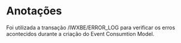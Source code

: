 # Anotações
Foi utilizada a transação /IWXBE/ERROR_LOG para verificar os erros acontecidos durante a criação do Event Consumtion Model.

